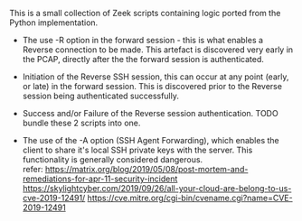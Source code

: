 This is a small collection of Zeek scripts containing logic ported from the Python implementation.

- The use -R option in the forward session - this is what enables a Reverse connection to be made. This artefact is discovered very early in the PCAP, directly after the the forward session is authenticated.

- Initiation of the Reverse SSH session, this can occur at any point (early, or late) in the forward session. This is discovered prior to the Reverse session being authenticated successfully.

- Success and/or Failure of the Reverse session authentication. TODO bundle these 2 scripts into one.

- The use of the -A option (SSH Agent Forwarding), which enables the client to share it's local SSH private keys with the server. This functionality is generally considered dangerous.  
refer: 
https://matrix.org/blog/2019/05/08/post-mortem-and-remediations-for-apr-11-security-incident
https://skylightcyber.com/2019/09/26/all-your-cloud-are-belong-to-us-cve-2019-12491/
https://cve.mitre.org/cgi-bin/cvename.cgi?name=CVE-2019-12491

